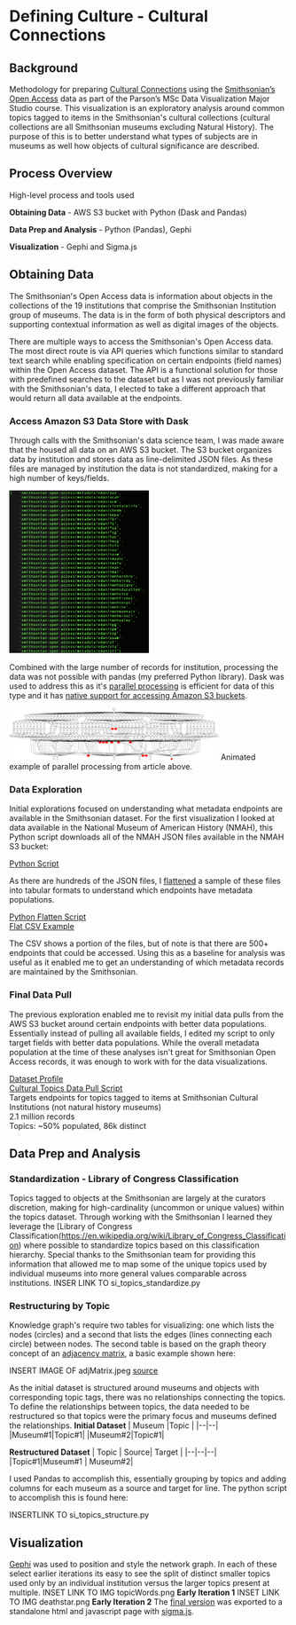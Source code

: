 
# Defining Culture - Cultural Connections
## Background
Methodology for preparing [Cultural Connections](https://justinkraus.github.io/si_meta/topics/) using the [Smithsonian’s Open Access](https://www.si.edu/openaccess) data as part of the Parson’s MSc Data Visualization Major Studio course. This visualization is an exploratory analysis around common topics tagged to items in the Smithsonian's cultural collections (cultural collections are all Smithsonian museums excluding Natural History). The purpose of this is to better understand what types of subjects are in museums as well how objects of cultural significance are described.

## Process Overview
High-level process and tools used

**Obtaining Data** - AWS S3 bucket with Python (Dask and Pandas)

**Data Prep and Analysis** - Python (Pandas), Gephi

**Visualization** - Gephi and Sigma.js

## Obtaining Data
The Smithsonian's Open Access data is information about objects in the collections of the 19 institutions that comprise the Smithsonian Institution group of museums. The data is in the form of both physical descriptors and supporting contextual information as well as digital images of the objects. 

There are multiple ways to access the Smithsonian's Open Access data. The most direct route is via API queries which functions similar to standard text search while enabling specification on certain endpoints (field names) within the Open Access dataset. The API is a functional solution for those with predefined searches to the dataset but as I was not previously familiar with the Smithsonian's data, I elected to take a different approach that would return all data available at the endpoints. 

### Access Amazon S3 Data Store with Dask
Through calls with the Smithsonian's data science team, I was made aware that the housed all data on an AWS S3 bucket. The S3 bucket organizes data by institution and stores data as line-delimited JSON files. As these files are managed by institution the data is not standardized, making for a high number of keys/fields. 

<img src="https://github.com/justinkraus/si_meta/blob/master/pythonAnalysis/1_exploration/si_aws_s3.png" height="25%" width="50%">

Combined with the large number of records for institution, processing the data was not possible with pandas (my preferred Python library). Dask was used to address this as it's [parallel processing](https://blog.dask.org/2017/01/24/dask-custom) is efficient for data of this type and it has [native support for accessing Amazon S3 buckets](https://docs.dask.org/en/latest/remote-data-services.html).

<img src="https://github.com/justinkraus/si_meta/blob/master/pythonAnalysis/1_exploration/grid_search_schedule.gif" height="66%" width="75%">  
Animated example of parallel processing from article above.

### Data Exploration
Initial explorations focused on understanding what metadata endpoints are available in the Smithsonian dataset. For the first visualization I looked at data available in the National Museum of American History (NMAH), this Python script downloads all of the NMAH JSON files available in the NMAH S3 bucket:

[Python Script](https://github.com/justinkraus/si_meta/blob/master/pythonAnalysis/1_exploration/smithsonian_API_2.py)

As there are hundreds of the JSON files, I [flattened](https://github.com/amirziai/flatten) a sample of these files into tabular formats to understand which endpoints have metadata populations.

[Python Flatten Script](https://github.com/justinkraus/si_meta/blob/master/pythonAnalysis/1_exploration/smithsonian_flatten.py)  
[Flat CSV Example](https://github.com/justinkraus/si_meta/blob/master/pythonAnalysis/1_exploration/json_flatten_df_example.csv)

The CSV shows a portion of the files, but of note is that there are 500+ endpoints that could be accessed. Using this as a baseline for analysis was useful as it enabled me to get an understanding of which metadata records are maintained by the Smithsonian.

### Final Data Pull
The previous exploration enabled me to revisit my initial data pulls from the AWS S3 bucket around certain endpoints with better data populations. Essentially instead of pulling all available fields, I edited my script to only target fields with better data populations. While the overall metadata population at the time of these analyses isn't great for Smithsonian Open Access records, it was enough to work with for the data visualizations.  

[Dataset Profile](https://justinkraus.github.io/si_meta/topics/SI_Combined_Profile.html)  
[Cultural Topics Data Pull Script](https://github.com/justinkraus/si_meta/blob/master/pythonAnalysis/1_exploration/si_topics_datapull.py)  
Targets endpoints for topics tagged to items at Smithsonian Cultural Institutions (not natural history museums)  
2.1 million records  
Topics: ~50% populated, 86k distinct  


## Data Prep and Analysis
### Standardization - Library of Congress Classification
Topics tagged to objects at the Smithsonian are largely at the curators discretion, making for high-cardinality (uncommon or unique values) within the topics dataset. Through working with the Smithsonian I learned they leverage the [Library of Congress Classification(https://en.wikipedia.org/wiki/Library_of_Congress_Classification) where possible to standardize topics based on this classification hierarchy. Special thanks to the Smithsonian team for providing this information that allowed me to map some of the unique topics used by individual museums into more general values comparable across institutions. 
INSER LINK TO si_topics_standardize.py

### Restructuring by Topic
Knowledge graph's require two tables for visualizing: one which lists the nodes (circles) and a second that lists the edges (lines connecting each circle) between nodes. The second table is based on the graph theory concept of an [adjacency matrix](https://www.wikiwand.com/en/Adjacency_matrix), a basic example shown here:

INSERT IMAGE OF adjMatrix.jpeg
[source](https://www.geeksforgeeks.org/graph-and-its-representations/)

As the initial dataset is structured around museums and objects with corresponding topic tags, there was no relationships connecting the topics. To define the relationships between topics, the data needed to be restructured so that topics were the primary focus and museums defined the relationships.
**Initial Dataset**
| Museum |Topic  |
|--|--|
|Museum#1|Topic#1|
|Museum#2|Topic#1|

**Restructured Dataset**
| Topic | Source| Target |
|--|--|--|
|Topic#1|Museum#1 | Museum#2|

I used Pandas to accomplish this, essentially grouping by topics and adding columns for each museum as a source and target for line. The python script to accomplish this is found here:

INSERTLINK TO si_topics_structure.py

## Visualization
[Gephi](https://gephi.org/) was used to position and style the network graph. In each of these select earlier iterations its easy to see the split of distinct smaller topics used only by an individual institution versus the larger topics present at multiple.
INSET LINK TO IMG topicWords.png
**Early Iteration 1**
INSET LINK TO IMG deathstar.png
**Early Iteration 2**
The [final version](https://justinkraus.github.io/si_meta/topics/) was exported to a standalone html and javascript  page with [sigma.js](http://sigmajs.org/).
